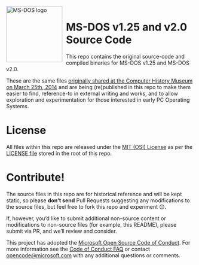 <img width="150" height="150" align="left" style="float: left; margin: 0 10px 0 0;" alt="MS-DOS logo" src="https://github.com/Microsoft/MS-DOS/blob/master/msdos-logo.png">   

# MS-DOS v1.25 and v2.0 Source Code
This repo contains the original source-code and compiled binaries for MS-DOS v1.25 and MS-DOS v2.0.

These are the same files [originally shared at the Computer History Museum on March 25th, 2014]( http://www.computerhistory.org/atchm/microsoft-ms-dos-early-source-code/) and are being (re)published in this repo to make them easier to find, reference-to in external writing and works, and to allow exploration and experimentation for those interested in early PC Operating Systems.  

# License
All files within this repo are released under the [MIT (OSI) License]( https://en.wikipedia.org/wiki/MIT_License) as per the [LICENSE file](https://github.com/Microsoft/MS-DOS/blob/master/LICENSE.md) stored in the root of this repo.

# Contribute!
The source files in this repo are for historical reference and will be kept static, so please **don’t send** Pull Requests suggesting any modifications to the source files, but feel free to fork this repo and experiment 😊.  

If, however, you’d like to submit additional non-source content or modifications to non-source files (for example, this README), please submit via PR, and we’ll review and consider.

This project has adopted the [Microsoft Open Source Code of Conduct](https://opensource.microsoft.com/codeofconduct/).  For more information see the [Code of Conduct FAQ](https://opensource.microsoft.com/codeofconduct/faq/) or contact [opencode@microsoft.com](mailto:opencode@microsoft.com) with any additional questions or comments.
